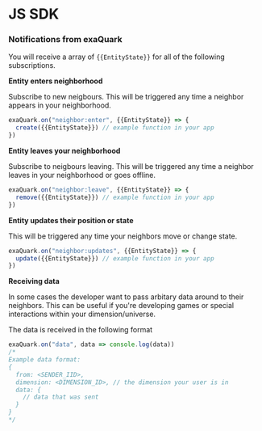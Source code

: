 
# JS SDK



### Notifications from exaQuark

You will receive a array of `{{EntityState}}` for all of the following subscriptions.


**Entity enters neighborhood**

Subscribe to new neigbours. This will be triggered any time a neighbor appears in your neighborhood.
```javascript
exaQuark.on("neighbor:enter", {{EntityState}} => {
  create({{EntityState}}) // example function in your app
})
```

**Entity leaves your neighborhood**

Subscribe to neigbours leaving. This will be triggered any time a neighbor leaves in your neighborhood or goes offline.
```javascript
exaQuark.on("neighbor:leave", {{EntityState}} => {
  remove({{EntityState}}) // example function in your app
})
```

**Entity updates their position or state**

This will be triggered any time your neighbors move or change state.
```javascript
exaQuark.on("neighbor:updates", {{EntityState}} => {
  update({{EntityState}}) // example function in your app
})
```
**Receiving data**

In some cases the developer want to pass arbitary data around to their neighbors. This can be useful if you're developing games or special interactions within your dimension/universe.

The data is received in the following format

```javascript
exaQuark.on("data", data => console.log(data))
/*
Example data format:
{
  from: <SENDER_IID>,
  dimension: <DIMENSION_ID>, // the dimension your user is in
  data: {
    // data that was sent
  }
}
*/
```
